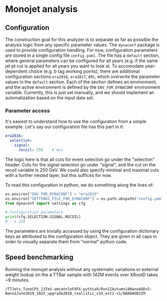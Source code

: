 # Monojet analysis


## Configuration

The construction goal for this analyzer is to separate as far as possible the analysis logic from any specific parameter values. The `dynaconf` package is used to provide configuration handling. For now, configuration parameters are stored in a single config file `config.yaml`. The file has a `default` section, where general parameters can be configured for all years (e.g. if the same jet pt cut is applied for all years you want to look at. To accomodate year-dependent choice (e.g. b tag working points), there are additional configuration sections `era2016`, `era2017`, etc, which overwrite the parameter values in the `default` section. Each of the section defines an environment, and the active environment is defined by the `ENV_FOR_DYNACONF` environment variable. Currently, this is just set manually, and we should implement an automatization based on the input data set.

### Parameter access

It's easiest to understand how to use the configuration from a simple example. Let's say our configuration file has this part in it:

```yaml
era2016:
  selection:
    signal:
      recoil: 250    # min
```

The logic here is that all cuts for event selection go under the "selection" header. Cuts for the signal selection go under "signal", and the cut on the recoil variable is 250 GeV. We could also specify minimal and maximal cuts with a further nested layer, but this suffices for now.

To read this configuration in python, we do something along the lines of:

```python
os.environ["ENV_FOR_DYNACONF"] = "era2016"
os.environ["SETTINGS_FILE_FOR_DYNACONF"] = os.path.abspath("config.yaml")
from dynaconf import settings as cfg

# Configuration parameters
print(cfg.SELECTION.SIGNAL.RECOIL)
# --> 250
```

The parameters are trivially accessed by using the configuration dictionary keys as attributed to the configuration object. They are given in all caps in order to visually separate them from "normal" python code.

## Speed benchmarking

Running the monojet analysis without any systematic variations or external weight lookup on the a TTBar sample with 142M events over XRootD takes ~9 minutes.

`/TTJets_TuneCP5_13TeV-amcatnloFXFX-pythia8/RunIIAutumn18NanoAODv5-Nano1June2019_102X_upgrade2018_realistic_v19_ext1-v1/NANOAODSIM`
